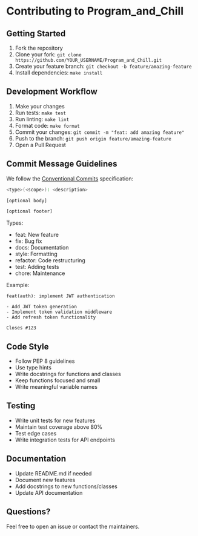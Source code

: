 # Contributing to Program_and_Chill

## Getting Started

1. Fork the repository
2. Clone your fork: `git clone https://github.com/YOUR_USERNAME/Program_and_Chill.git`
3. Create your feature branch: `git checkout -b feature/amazing-feature`
4. Install dependencies: `make install`

## Development Workflow

1. Make your changes
2. Run tests: `make test`
3. Run linting: `make lint`
4. Format code: `make format`
5. Commit your changes: `git commit -m "feat: add amazing feature"`
6. Push to the branch: `git push origin feature/amazing-feature`
7. Open a Pull Request

## Commit Message Guidelines

We follow the [Conventional Commits](https://www.conventionalcommits.org/) specification:

```bash
<type>(<scope>): <description>

[optional body]

[optional footer]
```

Types:

- feat: New feature
- fix: Bug fix
- docs: Documentation
- style: Formatting
- refactor: Code restructuring
- test: Adding tests
- chore: Maintenance

Example:

```curl
feat(auth): implement JWT authentication

- Add JWT token generation
- Implement token validation middleware
- Add refresh token functionality

Closes #123
```

## Code Style

- Follow PEP 8 guidelines
- Use type hints
- Write docstrings for functions and classes
- Keep functions focused and small
- Write meaningful variable names

## Testing

- Write unit tests for new features
- Maintain test coverage above 80%
- Test edge cases
- Write integration tests for API endpoints

## Documentation

- Update README.md if needed
- Document new features
- Add docstrings to new functions/classes
- Update API documentation

## Questions?

Feel free to open an issue or contact the maintainers.
